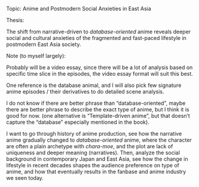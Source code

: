 Topic: Anime and Postmodern Social Anxieties in East Asia

Thesis: 

The shift from narrative-driven to *database-oriented* anime reveals deeper social and cultural anxieties of the fragmented and fast-paced lifestyle in postmodern East Asia society.



Note (to myself largely):

Probably will be a video essay, since there will be a lot of analysis based on specific time slice in the episodes, the video essay format will suit this best.

One reference is the database animal, and I will also pick few signature anime episodes / their derivatives to do detailed scene analysis. 

I do not know if there are better phrase than “database-oriented”, maybe there are better phrase to describe the exact type of anime, but I think it is good for now. (one alternative is “Template-driven anime”, but that doesn’t capture the “database” especially mentioned in the book).

I want to go through history of anime production, see how the narrative anime gradually changed to *database-oriented* anime, where the character are often a plain archetype with *chara-moe*, and the plot are lack of uniqueness and deeper meaning (narratives). Then, analyze the social background in contemporary Japan and East Asia, see how the change in lifestyle in recent decades shapes the audience preference on type of anime, and how that eventually results in the fanbase and anime industry we seen today.



